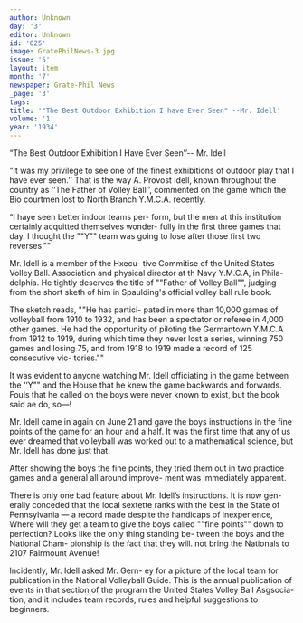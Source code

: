 ```yaml
---
author: Unknown
day: '3'
editor: Unknown
id: '025'
image: GratePhilNews-3.jpg
issue: '5'
layout: item
month: '7'
newspaper: Grate-Phil News
_page: '3'
tags:
title: '"The Best Outdoor Exhibition I have Ever Seen" --Mr. Idell'
volume: '1'
year: '1934'
---
```

“The Best Outdoor Exhibition
I Have Ever Seen’’-- Mr. Idell

“It was my privilege to see one of
the finest exhibitions of outdoor play
that I have ever seen.’’ That is the way
A. Provost Idell, known throughout the
country as ‘‘The Father of Volley Ball’’,
commented on the game which the Bio
courtmen lost to North Branch Y.M.C.A.
recently.

“I haye seen better indoor teams per-
form, but the men at this institution
certainly acquitted themselves wonder-
fully in the first three games that day.
I thought the ""Y"" team was going to
lose after those first two reverses.""

Mr. Idell is a member of the Hxecu-
tive Commitise of the United States
Volley Ball. Association and physical
director at th Navy Y.M.C.A, in Phila-
delphia. He tightly deserves the title of
""Father of Volley Ball"", judging from
the short sketh of him in Spaulding's
official volley ball rule book.

The sketch reads, ""He has partici-
pated in more than 10,000 games of
volleyball from 1910 to 1932, and has
been a spectator or referee in 4,000
other games. He had the opportunity of
piloting the Germantown Y.M.C.A from
1912 to 1919, during which time they
never lost a series, winning 750 games
and losing 75, and from 1918 to 1919
made a record of 125 consecutive vic-
tories.""

It was evident to anyone watching
Mr. Idell officiating in the game between
the ‘‘Y"" and the House that he knew
the game backwards and forwards. Fouls
that he called on the boys were never
known to exist, but the book said ae
do, so—!

Mr. Idell came in again on June 21
and gave the boys instructions in the
fine points of the game for an hour and
a half. It was the first time that any of
us ever dreamed that volleyball was
worked out to a mathematical science,
but Mr. Idell has done just that.

After showing the boys the fine points,
they tried them out in two practice
games and a general all around improve-
ment was immediately apparent.

There is only one bad feature about
Mr. Idell’s instructions. It is now gen-
erally conceded that the local sextette
ranks with the best in the State of
Pennsylvania — a record made despite
the handicaps of inexperience, Where
will they get a team to give the boys
called ""fine points"" down to perfection?
Looks like the only thing standing be-
tween the boys and the National Cham-
pionship is the fact that they will. not
bring the Nationals to 2107 Fairmount
Avenue!

Incidently, Mr. Idell asked Mr. Gern-
ey for a picture of the local team for
publication in the National Volleyball
Guide. This is the annual publication of
events in that section of the program
the United States Volley Ball Asgsocia-
tion, and it includes team records, rules
and helpful suggestions to beginners.